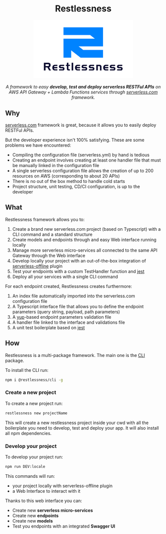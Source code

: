 <h1 align="center">Restlessness</h1>

<p align="center">
  <img src="restlessness_logo.png" alt="restlessness-logo" width="320px" height="auto"/>
  <br>
  <br>
  <i>A framework to easy <strong>develop, test and deploy serverless RESTFul APIs</strong> on AWS API Gateway + Lambda Functions services through <a href="www.serverless.com" target="_blank">serverless.com</a> framework.</i>
  <br>
</p>

## Why

[serverless.com](www.serverless.com) framework is great, because it allows you to easily deploy RESTFul APIs.

But the developer experience isn't 100% satisfying. These are some problems we have encountered:
- Compiling the configuration file (serverless.yml) by hand is tedious
- Creating an endpoint involves creating at least one handler file that must be manually linked in the configuration file
- A single serverless configuration file allows the creation of up to 200 resources on AWS (corresponding to about 20 APIs)
- There is no out of the box method to handle cold starts
- Project structure, unit testing, CD/CI configuration, is up to the developer

## What

Restlessness framework allows you to:
1. Create a brand new serverless.com project (based on Typescript) with a CLI command and a standard structure
2. Create models and endpoints through and easy Web interface running locally
3. Manage more serverless micro-services all connected to the same API Gateway through the Web interface
4. Develop locally your project with an out-of-the-box integration of [serverless-offline](https://github.com/dherault/serverless-offline) plugin
4. Test your endpoints with a custom TestHandler function and [jest](https://github.com/facebook/jest)
4. Deploy all your services with a single CLI command

For each endpoint created, Restlessness creates furthermore:
1. An index file automatically imported into the serverless.com configuration file
2. A Typescript interface file that allows you to define the endpoint parameters (query string, payload, path parameters)
3. A [yup](https://github.com/jquense/yup)-based endpoint parameters validation file
4. A handler file linked to the interface and validations file
5. A unit test boilerplate based on [jest](https://github.com/facebook/jest)

## How

Restlessness is a multi-package framework. The main one is the
[CLI](https://github.com/getapper/restlessness/tree/master/packages/restlessness-cli) package.

To install the CLI run:

```bash
npm i @restlessness/cli -g
```

### Create a new project 

To create a new project run:

```bash
restlessness new projectName
```

This will create a new restlessness project inside your cwd with all the boilerplate you need to develop, test and deploy your app.
It will also install all npm dependencies.

### Develop your project

To develop your project run:

```bash
npm run DEV:locale
```

This commands will run:
- your project locally with serverless-offline plugin
- a Web Interface to interact with it 

Thanks to this web interface you can:
- Create new **serverless micro-services**
- Create new **endpoints**
- Create new **models**
- Test you endpoints with an integrated **Swagger UI**
